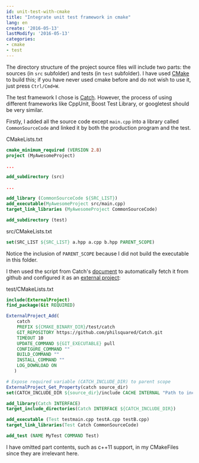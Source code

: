 ```yaml
---
id: unit-test-with-cmake
title: "Integrate unit test framework in cmake" 
lang: en
create: '2016-05-13'
lastModify: '2016-05-13'
categories:
- cmake
- test
---
```



The directory structure of the project source files will include two parts: the sources (in `src` subfolder) and tests (in `test` subfolder). I have used [CMake](https://cmake.org/) to build this; if you have never used cmake before and do not wish to use it, just press `Ctrl/Cmd+W`.

The test framework I chose is [Catch](https://github.com/philsquared/Catch). However, the process of using different frameworks like CppUnit, Boost Test Library, or googletest should be very similar.

Firstly, I added all the source code except `main.cpp` into a library called `CommonSourceCode` and linked it by both the production program and the test.

CMakeLists.txt

```cmake
cmake_minimum_required (VERSION 2.8) 
project (MyAwesomeProject) 

...

add_subdirectory (src)

...

add_library (CommonSourceCode ${SRC_LIST})
add_executable(MyAwesomeProject src/main.cpp)
target_link_libraries (MyAwesomeProject CommonSourceCode)

add_subdirectory (test) 
```

src/CMakeLists.txt

```cmake
set(SRC_LIST ${SRC_LIST} a.hpp a.cpp b.hpp PARENT_SCOPE)
```

Notice the inclusion of `PARENT_SCOPE` because I did not build the executable in this folder.

I then used the script from Catch's [document](https://github.com/philsquared/Catch/blob/master/docs/build-systems.md) to automatically fetch it from github and configured it as an [external project](https://cmake.org/cmake/help/v3.4/module/ExternalProject.html):

test/CMakeLists.txt

```cmake
include(ExternalProject)
find_package(Git REQUIRED)

ExternalProject_Add(
    catch
    PREFIX ${CMAKE_BINARY_DIR}/test/catch
    GIT_REPOSITORY https://github.com/philsquared/Catch.git
    TIMEOUT 10
    UPDATE_COMMAND ${GIT_EXECUTABLE} pull
    CONFIGURE_COMMAND ""
    BUILD_COMMAND ""
    INSTALL_COMMAND ""
    LOG_DOWNLOAD ON
   )

# Expose required variable (CATCH_INCLUDE_DIR) to parent scope
ExternalProject_Get_Property(catch source_dir)
set(CATCH_INCLUDE_DIR ${source_dir}/include CACHE INTERNAL "Path to include folder for Catch")

add_library(Catch INTERFACE)
target_include_directories(Catch INTERFACE ${CATCH_INCLUDE_DIR})

add_executable (Test testmain.cpp testA.cpp testB.cpp)
target_link_libraries(Test Catch CommonSourceCode)

add_test (NAME MyTest COMMAND Test)
```

I have omitted part contents, such as c++11 support, in my CMakeFiles since they are irrelevant here.
